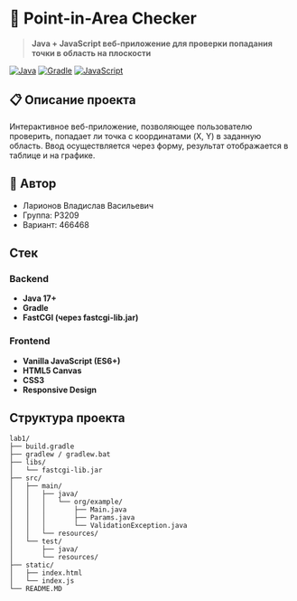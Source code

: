 # 🎯 Point-in-Area Checker

> **Java + JavaScript веб-приложение для проверки попадания точки в область на плоскости**

[![Java](https://img.shields.io/badge/Java-17+-blue.svg)](https://www.java.com/)
[![Gradle](https://img.shields.io/badge/Gradle-8+-green.svg)](https://gradle.org)
[![JavaScript](https://img.shields.io/badge/JavaScript-ES6+-yellow.svg)](https://javascript.info)

## 📋 Описание проекта

Интерактивное веб-приложение, позволяющее пользователю проверить, попадает ли точка с координатами (X, Y) в заданную область. Ввод осуществляется через форму, результат отображается в таблице и на графике.

## 👤 Автор

- Ларионов Владислав Васильевич  
- Группа: P3209  
- Вариант: 466468

## Стек

### Backend
- **Java 17+**
- **Gradle**
- **FastCGI (через fastcgi-lib.jar)**

### Frontend
- **Vanilla JavaScript (ES6+)**
- **HTML5 Canvas**
- **CSS3**
- **Responsive Design**

## Структура проекта

```
lab1/
├── build.gradle
├── gradlew / gradlew.bat
├── libs/
│   └── fastcgi-lib.jar
├── src/
│   ├── main/
│   │   ├── java/
│   │   │   └── org/example/
│   │   │       ├── Main.java
│   │   │       ├── Params.java
│   │   │       └── ValidationException.java
│   │   └── resources/
│   └── test/
│       ├── java/
│       └── resources/
├── static/
│   ├── index.html
│   └── index.js
└── README.MD
```
